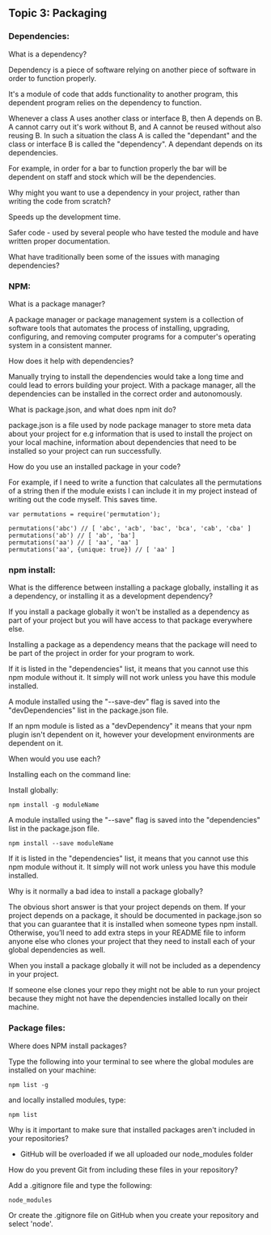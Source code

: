## Topic 3: Packaging

### Dependencies:

What is a dependency?

Dependency is a piece of software relying on another piece of software in order to function properly.

It's a module of code that adds functionality to another program, this dependent program relies on the dependency to function.

Whenever a class A uses another class or interface B, then A depends on B. A cannot carry out it's work without B, and A cannot be reused without also reusing B. In such a situation the class A is called the "dependant" and the class or interface B is called the "dependency". A dependant depends on its dependencies.

For example, in order for a bar to function properly the bar will be dependent on staff and stock which will be the dependencies.

Why might you want to use a dependency in your project, rather than writing the code from scratch?

Speeds up the development time.

Safer code - used by several people who have tested the module and have written proper documentation.

What have traditionally been some of the issues with managing dependencies?


### NPM:

What is a package manager?

A package manager or package management system is a collection of software tools that automates the process of installing, upgrading, configuring, and removing computer programs for a computer's operating system in a consistent manner.

How does it help with dependencies?

Manually trying to install the dependencies would take a long time and could lead to errors building your project. With a package manager, all the dependencies can be installed in the correct order and autonomously.


What is package.json, and what does npm init do?

package.json is a file used by node package manager to store meta data about your project for e.g information that is used to install the project on your local machine, information about dependencies that need to be installed so your project can run successfully.


How do you use an installed package in your code?

For example, if I need to write a function that calculates all the permutations of a string then if the module exists I can include it in my project instead of writing out the code myself. This saves time.


```
var permutations = require('permutation');

permutations('abc') // [ 'abc', 'acb', 'bac', 'bca', 'cab', 'cba' ]
permutations('ab') // [ 'ab', 'ba']
permutations('aa') // [ 'aa', 'aa' ]
permutations('aa', {unique: true}) // [ 'aa' ]
```

### npm install:

What is the difference between installing a package globally, installing it as a dependency, or installing it as a development dependency?

If you install a package globally it won't be installed as a dependency as part of your project but you will have access to that package everywhere else.

Installing a package as a dependency means that the package will need to be part of the project in order for your program to work.

If it is listed in the "dependencies" list, it means that you cannot use this npm module without it. It simply will not work unless you have this module installed.


A module installed using the "--save-dev" flag is saved into the "devDependencies" list in the package.json file.

If an npm module is listed as a "devDependency" it means that your npm plugin isn't dependent on it, however your development environments are dependent on it.

When would you use each?

Installing each on the command line:

Install globally:

```
npm install -g moduleName

```

A module installed using the "--save" flag is saved into the "dependencies" list in the package.json file.

```
npm install --save moduleName
```

If it is listed in the "dependencies" list, it means that you cannot use this npm module without it. It simply will not work unless you have this module installed.


Why is it normally a bad idea to install a package globally?

The obvious short answer is that your project depends on them. If your project depends on a package, it should be documented in package.json so that you can guarantee that it is installed when someone types npm install. Otherwise, you’ll need to add extra steps in your README file to inform anyone else who clones your project that they need to install each of your global dependencies as well.

When you install a package globally it will not be included as a dependency in your project.

If someone else clones your repo they might not be able to run your project because they might not have the dependencies installed locally on their machine.

### Package files:

Where does NPM install packages?

Type the following into your terminal to see where the global modules are installed on your machine:

```
npm list -g
```

and locally installed modules, type:

```
npm list
```

Why is it important to make sure that installed packages aren't included in your repositories?

- GitHub will be overloaded if we all uploaded our node_modules folder


How do you prevent Git from including these files in your repository?

Add a .gitignore file and type the following:

```
node_modules
```

Or create the .gitignore file on GitHub when you create your repository and select 'node'.
